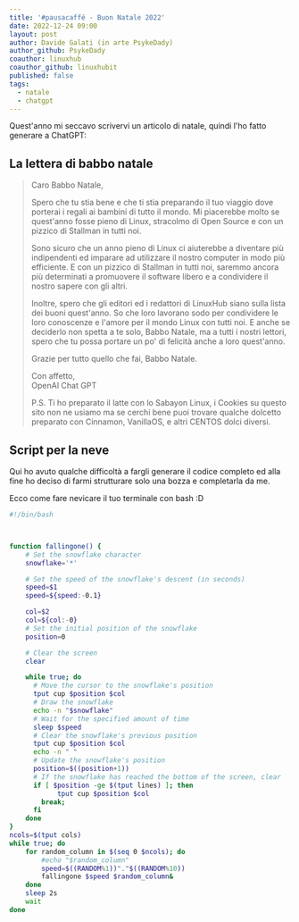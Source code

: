 ```yaml
---
title: '#pausacaffé - Buon Natale 2022' 
date: 2022-12-24 09:00
layout: post 
author: Davide Galati (in arte PsykeDady)
author_github: PsykeDady
coauthor: linuxhub
coauthor_github: linuxhubit
published: false
tags:
  - natale
  - chatgpt
---
```



Quest'anno mi seccavo scrivervi un articolo di natale, quindi l'ho fatto generare a ChatGPT:

## La lettera di babbo natale

> Caro Babbo Natale,
> 
> Spero che tu stia bene e che ti stia preparando il tuo viaggio dove porterai i regali ai bambini di tutto il mondo. Mi piacerebbe molto se quest'anno fosse pieno di Linux, stracolmo di Open Source e con un pizzico di Stallman in tutti noi.
> 
> Sono sicuro che un anno pieno di Linux ci aiuterebbe a diventare più indipendenti ed imparare ad utilizzare il nostro computer in modo più efficiente. E con un pizzico di Stallman in tutti noi, saremmo ancora più determinati a promuovere il software libero e a condividere il nostro sapere con gli altri.
> 
> Inoltre, spero che gli editori ed i redattori di LinuxHub siano sulla lista dei buoni quest'anno. So che loro lavorano sodo per condividere le loro conoscenze e l'amore per il mondo Linux con tutti noi. E anche se deciderlo non spetta a te solo, Babbo Natale, ma a tutti i nostri lettori, spero che tu possa portare un po' di felicità anche a loro quest'anno.
> 
> Grazie per tutto quello che fai, Babbo Natale.
> 
> Con affetto,  
> OpenAI Chat GPT
> 
> P.S. Ti ho preparato il latte con lo Sabayon Linux, i Cookies su questo sito non ne usiamo ma se cerchi bene puoi trovare qualche dolcetto preparato con Cinnamon, VanillaOS, e altri CENTOS dolci diversi.

## Script per la neve

Qui ho avuto qualche difficoltà a fargli generare il codice completo ed alla fine ho deciso di farmi strutturare solo una bozza e completarla da me.

Ecco come fare nevicare il tuo terminale con bash :D

```bash
#!/bin/bash



function fallingone() {
	# Set the snowflake character
	snowflake='*'

	# Set the speed of the snowflake's descent (in seconds)
	speed=$1
	speed=${speed:-0.1}

	col=$2
	col=${col:-0}
	# Set the initial position of the snowflake
	position=0

	# Clear the screen
	clear

	while true; do
	  # Move the cursor to the snowflake's position
	  tput cup $position $col
	  # Draw the snowflake
	  echo -n "$snowflake"
	  # Wait for the specified amount of time
	  sleep $speed
	  # Clear the snowflake's previous position
	  tput cup $position $col
	  echo -n " "
	  # Update the snowflake's position
	  position=$((position+1))
	  # If the snowflake has reached the bottom of the screen, clear
	  if [ $position -ge $(tput lines) ]; then
	    	tput cup $position $col
		break;
	  fi
	done
}
ncols=$(tput cols)
while true; do
	for random_column in $(seq 0 $ncols); do 
		#echo "$random_column"
		speed=$((RANDOM%1))"."$((RANDOM%10))
		fallingone $speed $random_column&
	done
	sleep 2s
	wait
done
```